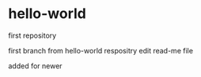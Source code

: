 # hello-world
first repository


first branch from hello-world respositry
edit read-me file

added for newer

